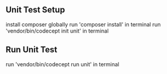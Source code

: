 ## Unit Test Setup
install composer globally
run 'composer install' in terminal
run 'vendor/bin/codecept init unit' in terminal

## Run Unit Test
run 'vendor/bin/codecept run unit' in terminal
